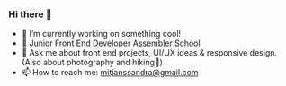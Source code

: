 ### Hi there 👋

- 🔭 I’m currently working on something cool!
- 🌱 Junior Front End Developer [Assembler School](https://assemblerschool.com)
- 💬 Ask me about front end projects, UI/UX ideas & responsive design. (Also about photography and hiking🙈)
- 📫 How to reach me: mitjanssandra@gmail.com

